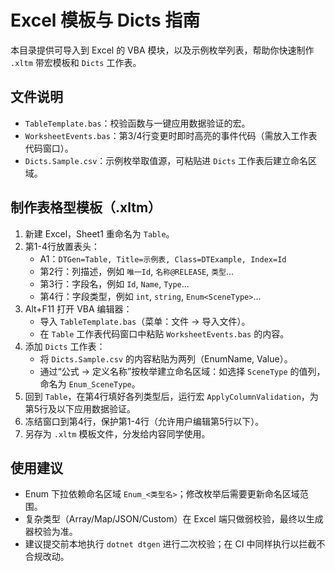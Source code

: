 # Excel 模板与 Dicts 指南

本目录提供可导入到 Excel 的 VBA 模块，以及示例枚举列表，帮助你快速制作 `.xltm` 带宏模板和 `Dicts` 工作表。

## 文件说明

- `TableTemplate.bas`：校验函数与一键应用数据验证的宏。
- `WorksheetEvents.bas`：第3/4行变更时即时高亮的事件代码（需放入工作表代码窗口）。
- `Dicts.Sample.csv`：示例枚举取值源，可粘贴进 `Dicts` 工作表后建立命名区域。

## 制作表格型模板（.xltm）

1. 新建 Excel，Sheet1 重命名为 `Table`。
2. 第1-4行放置表头：
   - A1：`DTGen=Table, Title=示例表, Class=DTExample, Index=Id`
   - 第2行：列描述，例如 `唯一Id`, `名称@RELEASE`, `类型`...
   - 第3行：字段名，例如 `Id`, `Name`, `Type`...
   - 第4行：字段类型，例如 `int`, `string`, `Enum<SceneType>`...
3. Alt+F11 打开 VBA 编辑器：
   - 导入 `TableTemplate.bas`（菜单：文件 → 导入文件）。
   - 在 `Table` 工作表代码窗口中粘贴 `WorksheetEvents.bas` 的内容。
4. 添加 `Dicts` 工作表：
   - 将 `Dicts.Sample.csv` 的内容粘贴为两列（EnumName, Value）。
   - 通过“公式 → 定义名称”按枚举建立命名区域：如选择 `SceneType` 的值列，命名为 `Enum_SceneType`。
5. 回到 `Table`，在第4行填好各列类型后，运行宏 `ApplyColumnValidation`，为第5行及以下应用数据验证。
6. 冻结窗口到第4行，保护第1-4行（允许用户编辑第5行以下）。
7. 另存为 `.xltm` 模板文件，分发给内容同学使用。

## 使用建议

- Enum 下拉依赖命名区域 `Enum_<类型名>`；修改枚举后需要更新命名区域范围。
- 复杂类型（Array/Map/JSON/Custom）在 Excel 端只做弱校验，最终以生成器校验为准。
- 建议提交前本地执行 `dotnet dtgen` 进行二次校验；在 CI 中同样执行以拦截不合规改动。

